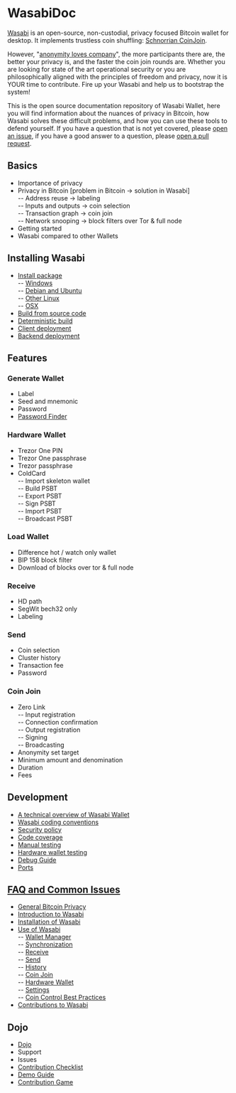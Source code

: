 # WasabiDoc

[Wasabi](https://wasabiwallet.io) is an open-source, non-custodial, privacy focused Bitcoin wallet for desktop. It implements trustless coin shuffling: [Schnorrian CoinJoin](https://github.com/nopara73/ZeroLink/).

However, "[anonymity loves company](https://www.freehaven.net/anonbib/cache/usability:weis2006.pdf)", the more participants there are, the better your privacy is, and the faster the coin join rounds are. Whether you are looking for state of the art operational security or you are philosophically aligned with the principles of freedom and privacy, now it is YOUR time to contribute. Fire up your Wasabi and help us to bootstrap the system!

This is the open source documentation repository of Wasabi Wallet, here you will find information about the nuances of privacy in Bitcoin, how Wasabi solves these difficult problems, and how you can use these tools to defend yourself. If you have a question that is not yet covered, please [open an issue](https://github.com/zkSNACKs/WasabiDoc/issues), if you have a good answer to a question, please [open a pull request](https://github.com/zkSNACKs/WasabiDoc/pulls).


## Basics

- Importance of privacy
- Privacy in Bitcoin [problem in Bitcoin -> solution in Wasabi] </br>
  -- Address reuse -> labeling </br>
  -- Inputs and outputs -> coin selection </br>
  -- Transaction graph -> coin join </br>
  -- Network snooping -> block filters over Tor & full node </br>
- Getting started
- Wasabi compared to other Wallets

## Installing Wasabi

- [Install package](InstallPackage.md) </br>
  -- [Windows](InstallPackage.md#windows) </br>
  -- [Debian and Ubuntu](InstallPackage.md#debian-and-ubuntu) </br>
  -- [Other Linux](InstallPackage.md#other-linux) </br>
  -- [OSX](InstallPackage.md#osx) </br>
- [Build from source code](BuildSource.md)
- [Deterministic build](DeterministicBuild.md)
- [Client deployment](ClientDeployment.md)
- [Backend deployment](BackendDeployment.md)

## Features 

### Generate Wallet
- Label
- Seed and mnemonic
- Password
- [Password Finder](PasswordFinder.md)

### Hardware Wallet
- Trezor One PIN
- Trezor One passphrase
- Trezor passphrase
- ColdCard </br>
-- Import skeleton wallet </br>
-- Build PSBT </br>
-- Export PSBT </br>
-- Sign PSBT </br>
-- Import PSBT </br>
-- Broadcast PSBT </br>

### Load Wallet
- Difference hot / watch only wallet
- BIP 158 block filter
- Download of blocks over tor & full node

### Receive
- HD path
- SegWit bech32 only
- Labeling

### Send 
- Coin selection
- Cluster history
- Transaction fee
- Password

### Coin Join
- Zero Link </br>
-- Input registration </br>
-- Connection confirmation </br>
-- Output registration </br>
-- Signing </br>
-- Broadcasting </br>
- Anonymity set target
- Minimum amount and denomination
- Duration
- Fees


## Development

- [A technical overview of Wasabi Wallet](TechnicalOverview.md)
- [Wasabi coding conventions](CodingConventions.md)
- [Security policy](SECURITY.md)
- [Code coverage](CodeCoverage.md)
- [Manual testing](ManualTesting.md)
- [Hardware wallet testing](HardwareWalletTestingGuide.md)
- [Debug Guide](HowToDebug.md)
- [Ports](Ports.md)

## [FAQ and Common Issues](/docs/FAQ/README.md#frequently-asked-questions-about-wasabi-wallet)

- [General Bitcoin Privacy](/docs/FAQ/FAQ-GeneralBitcoinPrivacy.md)
- [Introduction to Wasabi](/docs/FAQ/FAQ-Introduction.md)
- [Installation of Wasabi](/docs/FAQ/FAQ-Installation.md)
- [Use of Wasabi](/docs/FAQ/FAQ-UseWasabi.md) </br>
  -- [Wallet Manager](/docs/FAQ/FAQ-UseWasabi.md#wallet-manager) </br>
  -- [Synchronization](/docs/FAQ/FAQ-UseWasabi.md#synchronization) </br>
  -- [Receive](/docs/FAQ/FAQ-UseWasabi.md#receive) </br>
  -- [Send](/docs/FAQ/FAQ-UseWasabi.md#send) </br>
  -- [History](/docs/FAQ/FAQ-UseWasabi.md#history) </br>
  -- [Coin Join](/docs/FAQ/FAQ-UseWasabi.md#coin-join) </br>
  -- [Hardware Wallet](/docs/FAQ/FAQ-UseWasabi.md#hardware-wallet) </br>
  -- [Settings](/docs/FAQ/FAQ-UseWasabi.md#settings) </br>
  -- [Coin Control Best Practices](/docs/FAQ/FAQ-UseWasabi.md#coin-control-best-practices) </br>
- [Contributions to Wasabi](/docs/FAQ/FAQ-Contribution.md)

## Dojo

- [Dojo](Dojo.md)
- Support
- Issues
- [Contribution Checklist](ContributionChecklist.md)
- [Demo Guide](DemoGuide.md)
- [Contribution Game](ContributionGame.md)

